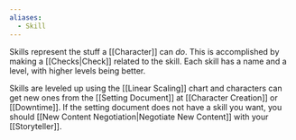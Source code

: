 ```yaml
---
aliases:
  - Skill
---
```

Skills represent the stuff a [[Character]] can *do*. This is accomplished by making a [[Checks|Check]] related to the skill. Each skill has a name and a level, with higher levels being better. 

Skills are leveled up using the [[Linear Scaling]] chart and characters can get new ones from the [[Setting Document]] at [[Character Creation]] or [[Downtime]]. If the setting document does not have a skill you want, you should [[New Content Negotiation|Negotiate New Content]] with your [[Storyteller]].